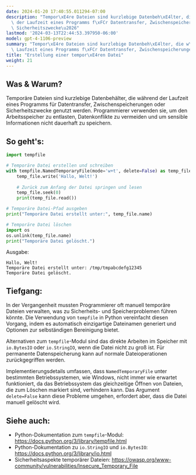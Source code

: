 ```yaml
---
date: 2024-01-20 17:40:55.011294-07:00
description: "Tempor\xE4re Dateien sind kurzlebige Datenbeh\xE4lter, die w\xE4hrend\
  \ der Laufzeit eines Programms f\xFCr Datentransfer, Zwischenspeicherungen oder\
  \ Sicherheitszwecke\u2026"
lastmod: '2024-03-13T22:44:53.397950-06:00'
model: gpt-4-1106-preview
summary: "Tempor\xE4re Dateien sind kurzlebige Datenbeh\xE4lter, die w\xE4hrend der\
  \ Laufzeit eines Programms f\xFCr Datentransfer, Zwischenspeicherungen oder Sicherheitszwecke\u2026"
title: "Erstellung einer tempor\xE4ren Datei"
weight: 21
---
```


## Was & Warum?
Temporäre Dateien sind kurzlebige Datenbehälter, die während der Laufzeit eines Programms für Datentransfer, Zwischenspeicherungen oder Sicherheitszwecke genutzt werden. Programmierer verwenden sie, um den Arbeitsspeicher zu entlasten, Datenkonflikte zu vermeiden und um sensible Informationen nicht dauerhaft zu speichern.

## So geht's:
```Python
import tempfile

# Temporäre Datei erstellen und schreiben
with tempfile.NamedTemporaryFile(mode='w+t', delete=False) as temp_file:
    temp_file.write('Hallo, Welt!')
    
    # Zurück zum Anfang der Datei springen und lesen
    temp_file.seek(0)
    print(temp_file.read())

# Temporäre Datei-Pfad ausgeben
print("Temporäre Datei erstellt unter:", temp_file.name)

# Temporäre Datei löschen
import os
os.unlink(temp_file.name)
print("Temporäre Datei gelöscht.")
```

Ausgabe:
```
Hallo, Welt!
Temporäre Datei erstellt unter: /tmp/tmpabcdefg12345
Temporäre Datei gelöscht.
```

## Tiefgang:
In der Vergangenheit mussten Programmierer oft manuell temporäre Dateien verwalten, was zu Sicherheits- und Speicherproblemen führen könnte. Die Verwendung von `tempfile` in Python vereinfacht diesen Vorgang, indem es automatisch einzigartige Dateinamen generiert und Optionen zur selbständigen Bereinigung bietet.

Alternativen zum `tempfile`-Modul sind das direkte Arbeiten im Speicher mit `io.BytesIO` oder `io.StringIO`, wenn die Datei nicht zu groß ist. Für permanente Datenspeicherung kann auf normale Dateioperationen zurückgegriffen werden.

Implementierungsdetails umfassen, dass `NamedTemporaryFile` unter bestimmten Betriebssystemen, wie Windows, nicht immer wie erwartet funktioniert, da das Betriebssystem das gleichzeitige Öffnen von Dateien, die zum Löschen markiert sind, verhindern kann. Das Argument `delete=False` kann diese Probleme umgehen, erfordert aber, dass die Datei manuell gelöscht wird.

## Siehe auch:
- Python-Dokumentation zum `tempfile`-Modul: https://docs.python.org/3/library/tempfile.html
- Python-Dokumentation zu `io.StringIO` und `io.BytesIO`: https://docs.python.org/3/library/io.html
- Sicherheitsaspekte temporärer Dateien: https://owasp.org/www-community/vulnerabilities/Insecure_Temporary_File
